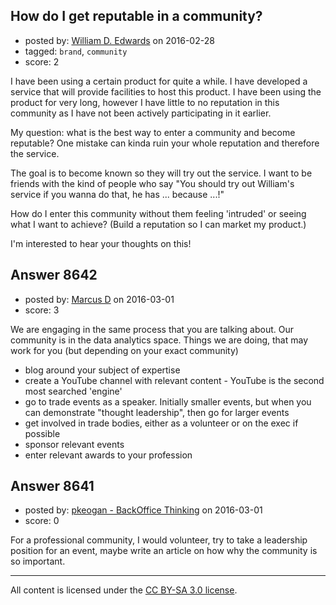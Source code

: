 ## How do I get reputable in a community?

- posted by: [William D. Edwards](https://stackexchange.com/users/4746080/william-d-edwards) on 2016-02-28
- tagged: `brand`, `community`
- score: 2

<p>I have been using a certain product for quite a while. I have developed a service that will provide facilities to host this product. I have been using the product for very long, however I have little to no reputation in this community as I have not been actively participating in it earlier.</p>

<p>My question: what is the best way to enter a community and become reputable? One mistake can kinda ruin your whole reputation and therefore the service.</p>

<p>The goal is to become known so they will try out the service. I want to be friends with the kind of people who say "You should try out William's service if you wanna do that, he has ... because ...!"</p>

<p>How do I enter this community without them feeling 'intruded' or seeing what I want to achieve? (Build a reputation so I can market my product.)</p>

<p>I'm interested to hear your thoughts on this!</p>



## Answer 8642

- posted by: [Marcus D](https://stackexchange.com/users/258531/marcus-d) on 2016-03-01
- score: 3

<p>We are engaging in the same process that you are talking about. Our community is in the data analytics space. Things we are doing, that may work for you (but depending on your exact community)</p>

<ul>
<li>blog around your subject of expertise</li>
<li>create a YouTube channel with relevant content - YouTube is the second most searched 'engine'</li>
<li>go to trade events as a speaker. Initially smaller events, but when you can demonstrate "thought leadership", then go for larger events</li>
<li>get involved in trade bodies, either as a volunteer or on the exec if possible</li>
<li>sponsor relevant events</li>
<li>enter relevant awards to your profession</li>
</ul>



## Answer 8641

- posted by: [pkeogan - BackOffice Thinking](https://stackexchange.com/users/5176153/pkeogan-backoffice-thinking) on 2016-03-01
- score: 0

<p>For a professional community, I would volunteer, try to take a leadership position for an event, maybe write an article on how why the community is so important. </p>




---

All content is licensed under the [CC BY-SA 3.0 license](https://creativecommons.org/licenses/by-sa/3.0/).

